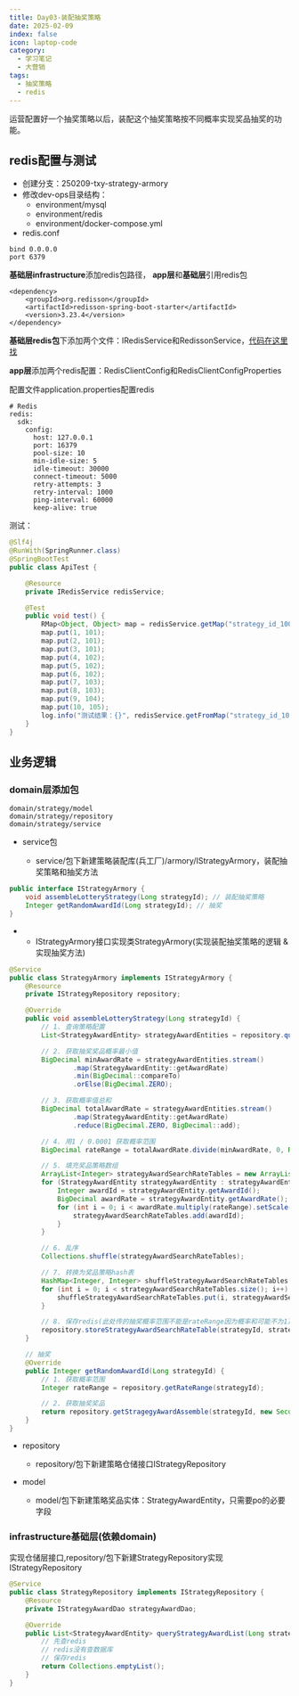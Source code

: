 ```yaml
---
title: Day03-装配抽奖策略
date: 2025-02-09
index: false
icon: laptop-code
category:
  - 学习笔记
  - 大营销
tags:
  - 抽奖策略
  - redis
---
```


运营配置好一个抽奖策略以后，装配这个抽奖策略按不同概率实现奖品抽奖的功能。
## redis配置与测试
- 创建分支：250209-txy-strategy-armory
- 修改dev-ops目录结构：
  - environment/mysql
  - environment/redis
  - environment/docker-compose.yml
- redis.conf
```shell
bind 0.0.0.0
port 6379
```

**基础层infrastructure**添加redis包路径，
**app层**和**基础层**引用redis包
```shell
<dependency>
    <groupId>org.redisson</groupId>
    <artifactId>redisson-spring-boot-starter</artifactId>
    <version>3.23.4</version>
</dependency>
```
**基础层redis包**下添加两个文件：IRedisService和RedissonService，[代码在这里找](https://bugstack.cn/md/road-map/ddd-archetype.html)

**app层**添加两个redis配置：RedisClientConfig和RedisClientConfigProperties

配置文件application.properties配置redis
```shell
# Redis
redis:
  sdk:
    config:
      host: 127.0.0.1
      port: 16379
      pool-size: 10
      min-idle-size: 5
      idle-timeout: 30000
      connect-timeout: 5000
      retry-attempts: 3
      retry-interval: 1000
      ping-interval: 60000
      keep-alive: true
```

测试：
```java
@Slf4j
@RunWith(SpringRunner.class)
@SpringBootTest
public class ApiTest {

    @Resource
    private IRedisService redisService;

    @Test
    public void test() {
        RMap<Object, Object> map = redisService.getMap("strategy_id_100001");
        map.put(1, 101);
        map.put(2, 101);
        map.put(3, 101);
        map.put(4, 102);
        map.put(5, 102);
        map.put(6, 102);
        map.put(7, 103);
        map.put(8, 103);
        map.put(9, 104);
        map.put(10, 105);
        log.info("测试结果：{}", redisService.getFromMap("strategy_id_100001", 1).toString());
    }
}
```

## 业务逻辑
### domain层添加包
```
domain/strategy/model
domain/strategy/repository
domain/strategy/service
```
- service包

  - service/包下新建策略装配库(兵工厂)/armory/IStrategyArmory，装配抽奖策略和抽奖方法
```java
public interface IStrategyArmory {
    void assembleLotteryStrategy(Long strategyId); // 装配抽奖策略
    Integer getRandomAwardId(Long strategyId); // 抽奖
}
```
  - 
    - IStrategyArmory接口实现类StrategyArmory(实现装配抽奖策略的逻辑 & 实现抽奖方法)
```java
@Service
public class StrategyArmory implements IStrategyArmory {
    @Resource
    private IStrategyRepository repository;

    @Override
    public void assembleLotteryStrategy(Long strategyId) {
        // 1. 查询策略配置
        List<StrategyAwardEntity> strategyAwardEntities = repository.queryStrategyAwardList(strategyId);

        // 2. 获取抽奖奖品概率最小值
        BigDecimal minAwardRate = strategyAwardEntities.stream()
                .map(StrategyAwardEntity::getAwardRate)
                .min(BigDecimal::compareTo)
                .orElse(BigDecimal.ZERO);

        // 3. 获取概率值总和
        BigDecimal totalAwardRate = strategyAwardEntities.stream()
                .map(StrategyAwardEntity::getAwardRate)
                .reduce(BigDecimal.ZERO, BigDecimal::add);

        // 4. 用1 / 0.0001 获取概率范围
        BigDecimal rateRange = totalAwardRate.divide(minAwardRate, 0, RoundingMode.CEILING);

        // 5. 填充奖品策略数组
        ArrayList<Integer> strategyAwardSearchRateTables = new ArrayList<>(rateRange.intValue());
        for (StrategyAwardEntity strategyAwardEntity : strategyAwardEntities) {
            Integer awardId = strategyAwardEntity.getAwardId();
            BigDecimal awardRate = strategyAwardEntity.getAwardRate();
            for (int i = 0; i < awardRate.multiply(rateRange).setScale(0, RoundingMode.CEILING).intValue(); i ++ ) {
                strategyAwardSearchRateTables.add(awardId);
            }
        }

        // 6. 乱序
        Collections.shuffle(strategyAwardSearchRateTables);

        // 7. 转换为奖品策略hash表
        HashMap<Integer, Integer> shuffleStrategyAwardSearchRateTables = new HashMap<>();
        for (int i = 0; i < strategyAwardSearchRateTables.size(); i++) {
            shuffleStrategyAwardSearchRateTables.put(i, strategyAwardSearchRateTables.get(i));
        }

        // 8. 保存redis(此处传的抽奖概率范围不能是rateRange因为概率和可能不为1)
        repository.storeStrategyAwardSearchRateTable(strategyId, strategyAwardSearchRateTables.size(), shuffleStrategyAwardSearchRateTables);
    }

    // 抽奖
    @Override
    public Integer getRandomAwardId(Long strategyId) {
        // 1. 获取概率范围
        Integer rateRange = repository.getRateRange(strategyId);

        // 2. 获取抽奖奖品
        return repository.getStragegyAwardAssemble(strategyId, new SecureRandom().nextInt(rateRange));
    }
}
```
- repository 
  - repository/包下新建策略仓储接口IStrategyRepository

- model
  - model/包下新建策略奖品实体：StrategyAwardEntity，只需要po的必要字段

### infrastructure基础层(依赖domain)
实现仓储层接口,repository/包下新建StrategyRepository实现IStrategyRepository
```java
@Service
public class StrategyRepository implements IStrategyRepository {
    @Resource
    private IStrategyAwardDao strategyAwardDao;

    @Override
    public List<StrategyAwardEntity> queryStrategyAwardList(Long strategyId) {
        // 先查redis
        // redis没有查数据库
        // 保存redis
        return Collections.emptyList();
    }
} 
```

